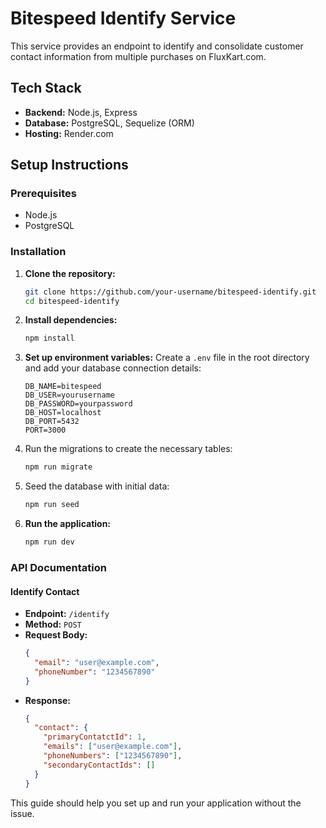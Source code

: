# Bitespeed Identify Service

This service provides an endpoint to identify and consolidate customer contact information from multiple purchases on FluxKart.com.

## Tech Stack

- **Backend:** Node.js, Express
- **Database:** PostgreSQL, Sequelize (ORM)
- **Hosting:** Render.com

## Setup Instructions

### Prerequisites

- Node.js
- PostgreSQL

### Installation

1. **Clone the repository:**
    ```sh
    git clone https://github.com/your-username/bitespeed-identify.git
    cd bitespeed-identify
    ```

2. **Install dependencies:**
    ```sh
    npm install
    ```

3. **Set up environment variables:**
    Create a `.env` file in the root directory and add your database connection details:
    ```plaintext
    DB_NAME=bitespeed
    DB_USER=yourusername
    DB_PASSWORD=yourpassword
    DB_HOST=localhost
    DB_PORT=5432
    PORT=3000
    ```

4. Run the migrations to create the necessary tables:
    ```sh
    npm run migrate
    ```

5. Seed the database with initial data:
    ```sh
    npm run seed
    ```

4. **Run the application:**
    ```sh
    npm run dev
    ```

### API Documentation

#### Identify Contact

- **Endpoint:** `/identify`
- **Method:** `POST`
- **Request Body:**
    ```json
    {
      "email": "user@example.com",
      "phoneNumber": "1234567890"
    }
    ```
- **Response:**
    ```json
    {
      "contact": {
        "primaryContatctId": 1,
        "emails": ["user@example.com"],
        "phoneNumbers": ["1234567890"],
        "secondaryContactIds": []
      }
    }
    ```

This guide should help you set up and run your application without the issue.

